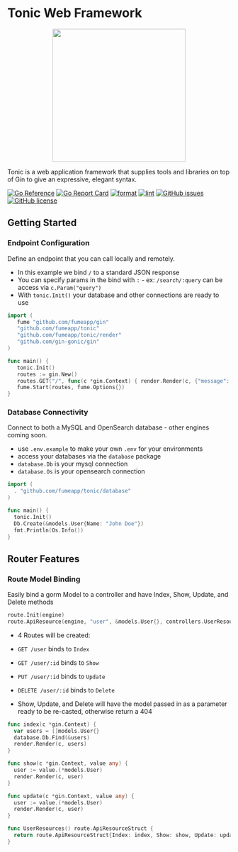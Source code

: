
# Tonic Web Framework

<p align="center">
  <img src="https://raw.githubusercontent.com/fumeapp/tonic/main/tonic.jpg" width="300" />
</p>

Tonic is a web application framework that supplies tools and libraries on top of Gin to give an expressive, elegant syntax.

[![Go Reference](https://pkg.go.dev/badge/github.com/fumeapp/tonic.svg)](https://pkg.go.dev/github.com/fumeapp/tonic)
[![Go Report Card](https://goreportcard.com/badge/github.com/fumeapp/tonic)](https://goreportcard.com/report/github.com/fumeapp/tonic)
[![format](https://github.com/fumeapp/tonic/actions/workflows/format.yml/badge.svg)](https://github.com/fumeapp/tonic/actions/workflows/format.yml)
[![lint](https://github.com/fumeapp/tonic/actions/workflows/lint.yml/badge.svg)](https://github.com/fumeapp/tonic/actions/workflows/lint.yml)
[![GitHub issues](https://img.shields.io/github/issues/fumeapp/tonic)](https://github.com/fumeapp/tonic/issues)
[![GitHub license](https://img.shields.io/github/license/fumeapp/tonic)](https://github.com/fumeapp/tonic/blob/main/license)

## Getting Started

### Endpoint Configuration
Define an endpoint that you can call locally and remotely.
* In this example we bind `/` to a standard JSON response
* You can specify params in the bind with `:` - ex: `/search/:query` can be access via `c.Param("query")`
* With `tonic.Init()` your database and other connections are ready to use

```go
import (
   fume "github.com/fumeapp/gin"
   "github.com/fumeapp/tonic"
   "github.com/fumeapp/tonic/render"
   "github.com/gin-gonic/gin"
)

func main() {
   tonic.Init()
   routes := gin.New()
   routes.GET("/", func(c *gin.Context) { render.Render(c, {"message": "Hello World"}) })
   fume.Start(routes, fume.Options{})
}
```

### Database Connectivity
Connect to both a MySQL and OpenSearch database - other engines coming soon.
* use `.env.example` to make your own `.env` for your environments
* access your databases via the `database` package
* `database.Db` is your mysql connection
* `database.Os` is your opensearch connection

```go
import (
  . "github.com/fumeapp/tonic/database"
)

func main() {
  tonic.Init()
  Db.Create(&models.User{Name: "John Doe"})
  fmt.Println(Os.Info())
}
```

## Router Features
### Route Model Binding

Easily bind a gorm Model to a controller and have Index, Show, Update, and Delete methods

```go
route.Init(engine)
route.ApiResource(engine, "user", &models.User{}, controllers.UserResources())
```
* 4 Routes will be created:
* `GET /user` binds to `Index`
* `GET /user/:id` binds to `Show`
* `PUT /user/:id` binds to `Update`
* `DELETE /user/:id` binds to `Delete`

* Show, Update, and Delete will have the model passed in as a parameter ready to be re-casted, otherwise return a 404

```go
func index(c *gin.Context) {
  var users = []models.User{}
  database.Db.Find(&users)
  render.Render(c, users)
}

func show(c *gin.Context, value any) {
  user := value.(*models.User)
  render.Render(c, user)
}

func update(c *gin.Context, value any) {
  user := value.(*models.User)
  render.Render(c, user)
}

func UserResources() route.ApiResourceStruct {
  return route.ApiResourceStruct{Index: index, Show: show, Update: update}
}
```